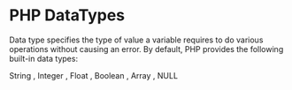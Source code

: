 # PHP DataTypes
Data type specifies the type of value a variable requires to do various operations without causing an error. By default, PHP provides the following built-in data types:

String ,
Integer ,
Float ,
Boolean ,
Array ,
NULL 
